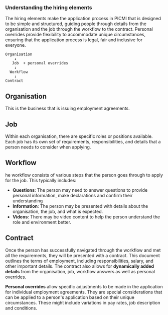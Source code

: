 ### Understanding the hiring elements

The hiring elements make the application process in PICMI that is designed to be simple and structured, guiding people through details from the organisation and the job through the workflow to the contract. Personal overrides provide flexibility to accommodate unique circumstances, ensuring that the application process is legal, fair and inclusive for everyone.


<explanation>

```
Organisation
    ↓
   Job  + personal overrides
    ↓
  Workflow
    ↓
Contract
```

## Organisation
This is the business that is issuing employment agreements. 

## Job
Within each organisation, there are specific roles or positions available. Each job has its own set of requirements, responsibilities, and details that a person needs to consider when applying.

## Workflow
he workflow consists of various steps that the person goes through to apply for the job. This typically includes:

- **Questions**: The person may need to answer questions to provide personal information, make declarations and confirm their understanding
- **Information**: The person may be presented with details about the organisation, the job, and what is expected.
- **Videos**: There may be video content to help the person understand the role and environment better.

## Contract
Once the person has successfully navigated through the workflow and met all the requirements, they will be presented with a contract. This document outlines the terms of employment, including responsibilities, salary, and other important details. The contract also allows for **dynamically added details** from the organisation, job, workflow answers as well as personal overrides.

</explanation>

<prompt>

**Personal overrides** allow specific adjustments to be made in the application for individual employment agreements. They are special considerations that can be applied to a person's application based on their unique circumstances. These might include variations in pay rates, job description and conditions.

</prompt>

